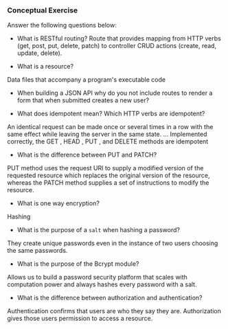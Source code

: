 ### Conceptual Exercise

Answer the following questions below:

- What is RESTful routing?
Route that provides mapping from HTTP verbs (get, post, put, delete, patch) to controller CRUD actions (create, read, update, delete).

- What is a resource?

Data files that accompany a program's executable code

- When building a JSON API why do you not include routes to render a form that when submitted creates a new user?



- What does idempotent mean? Which HTTP verbs are idempotent?

An identical request can be made once or several times in a row with the same effect while leaving the server in the same state. ... Implemented correctly, the GET , HEAD , PUT , and DELETE methods are idempotent

- What is the difference between PUT and PATCH?

PUT method uses the request URI to supply a modified version of the requested resource which replaces the original version of the resource, whereas the PATCH method supplies a set of instructions to modify the resource.


- What is one way encryption?

Hashing

- What is the purpose of a `salt` when hashing a password?

They create unique passwords even in the instance of two users choosing the same passwords.

- What is the purpose of the Bcrypt module?

Allows us to build a password security platform that scales with computation power and always hashes every password with a salt.

- What is the difference between authorization and authentication?

Authentication confirms that users are who they say they are. Authorization gives those users permission to access a resource.

